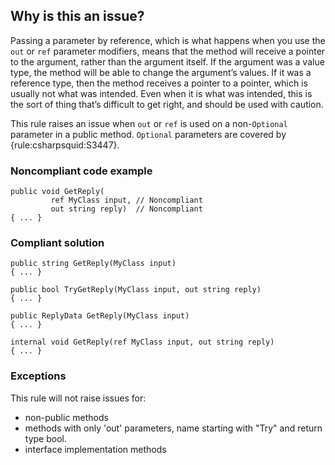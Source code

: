 ## Why is this an issue?

Passing a parameter by reference, which is what happens when you use the `out` or `ref` parameter modifiers, means that the
method will receive a pointer to the argument, rather than the argument itself. If the argument was a value type, the method will be able to change
the argument’s values. If it was a reference type, then the method receives a pointer to a pointer, which is usually not what was intended. Even when
it is what was intended, this is the sort of thing that’s difficult to get right, and should be used with caution.

This rule raises an issue when `out` or `ref` is used on a non-`Optional` parameter in a public method.
`Optional` parameters are covered by {rule:csharpsquid:S3447}.

### Noncompliant code example

    public void GetReply(
             ref MyClass input, // Noncompliant
             out string reply)  // Noncompliant
    { ... }

### Compliant solution

    public string GetReply(MyClass input)
    { ... }
    
    public bool TryGetReply(MyClass input, out string reply)
    { ... }
    
    public ReplyData GetReply(MyClass input)
    { ... }
    
    internal void GetReply(ref MyClass input, out string reply)
    { ... }

### Exceptions

This rule will not raise issues for:

-  non-public methods
-  methods with only 'out' parameters, name starting with "Try" and return type bool.
-  interface implementation methods